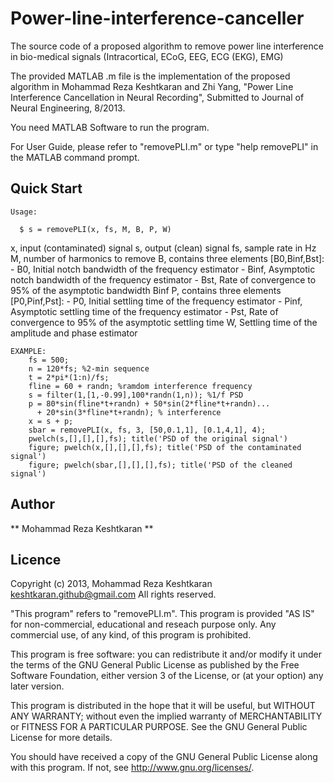 Power-line-interference-canceller
=================================

The source code of a proposed algorithm to remove power line interference in bio-medical signals (Intracortical, ECoG, EEG, ECG (EKG), EMG)

The provided MATLAB .m file is the implementation of the proposed algorithm in 
Mohammad Reza Keshtkaran and Zhi Yang, "Power Line Interference Cancellation in Neural Recording", Submitted to Journal of Neural Engineering, 8/2013.

You need MATLAB Software to run the program. 

For User Guide, please refer to "removePLI.m" or type "help removePLI" in the MATLAB command prompt.

## Quick Start

	Usage:
```
  $ s = removePLI(x, fs, M, B, P, W)
```
  x, input (contaminated) signal
	s, output (clean) signal
  fs, sample rate in Hz
  M, number of harmonics to remove
  B, contains three elements [B0,Binf,Bst]: 
	- B0, Initial notch bandwidth of the frequency estimator
	- Binf, Asymptotic notch bandwidth of the frequency estimator
	- Bst, Rate of convergence to 95% of the asymptotic bandwidth Binf
  P, contains three elements [P0,Pinf,Pst]: 
	- P0, Initial settling time of the frequency estimator
	- Pinf, Asymptotic settling time of the frequency estimator
	- Pst, Rate of convergence to 95% of the asymptotic settling time
	W, Settling time of the amplitude and phase estimator
	
	EXAMPLE:
		fs = 500;
		n = 120*fs; %2-min sequence	
		t = 2*pi*(1:n)/fs;
		fline = 60 + randn; %ramdom interference frequency
		s = filter(1,[1,-0.99],100*randn(1,n)); %1/f PSD
		p = 80*sin(fline*t+randn) + 50*sin(2*fline*t+randn)...
		  + 20*sin(3*fline*t+randn); % interference	
		x = s + p;
		sbar = removePLI(x, fs, 3, [50,0.1,1], [0.1,4,1], 4);
		pwelch(s,[],[],[],fs); title('PSD of the original signal')
		figure; pwelch(x,[],[],[],fs); title('PSD of the contaminated signal')
		figure; pwelch(sbar,[],[],[],fs); title('PSD of the cleaned signal')


## Author
** Mohammad Reza Keshtkaran **

## Licence
   Copyright (c) 2013, Mohammad Reza Keshtkaran <keshtkaran.github@gmail.com>
   All rights reserved.
   
   "This program" refers to "removePLI.m".
   This program is provided "AS IS" for non-commercial, educational 
 	 and reseach purpose only. Any commercial use, of any kind, of
	 this program is prohibited.

   This program is free software: you can redistribute it and/or modify
   it under the terms of the GNU General Public License as published by
   the Free Software Foundation, either version 3 of the License, or
   (at your option) any later version.

   This program is distributed in the hope that it will be useful,
   but WITHOUT ANY WARRANTY; without even the implied warranty of
   MERCHANTABILITY or FITNESS FOR A PARTICULAR PURPOSE.  See the
   GNU General Public License for more details.

   You should have received a copy of the GNU General Public License
   along with this program.  If not, see <http://www.gnu.org/licenses/>.
